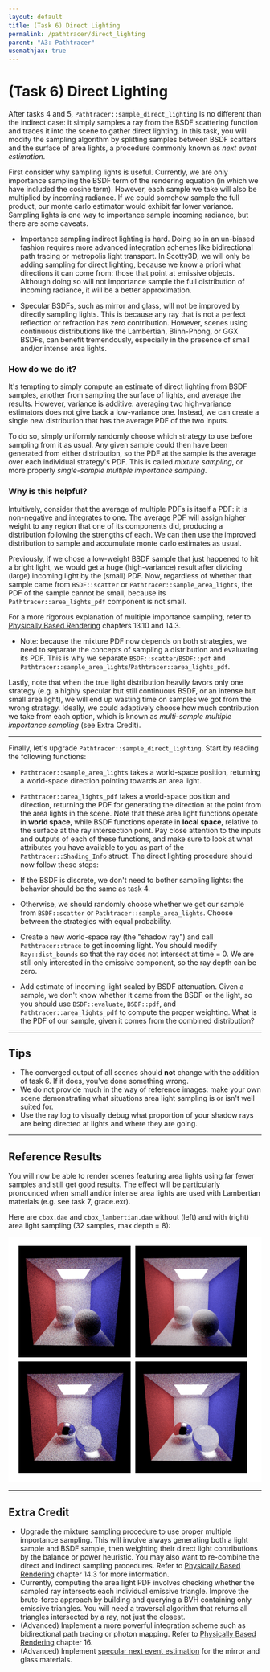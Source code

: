 ```yaml
---
layout: default
title: (Task 6) Direct Lighting
permalink: /pathtracer/direct_lighting
parent: "A3: Pathtracer"
usemathjax: true
---
```


# (Task 6) Direct Lighting 

After tasks 4 and 5, `Pathtracer::sample_direct_lighting` is no different than the indirect case: it simply samples a ray from the BSDF scattering function and traces it into the scene to gather direct lighting. In this task, you will modify the sampling algorithm by splitting samples between BSDF scatters and the surface of area lights, a procedure commonly known as _next event estimation_.

First consider why sampling lights is useful. Currently, we are only importance sampling the BSDF term of the rendering equation (in which we have included the cosine term). However, each sample we take will also be multiplied by incoming radiance. If we could somehow sample the full product, our monte carlo estimator would exhibit far lower variance. Sampling lights is one way to importance sample incoming radiance, but there are some caveats.

- Importance sampling indirect lighting is hard. Doing so in an un-biased fashion requires more advanced integration schemes like bidirectional path tracing or metropolis light transport. In Scotty3D, we will only be adding sampling for direct lighting, because we know a priori what directions it can come from: those that point at emissive objects. Although doing so will not importance sample the full distribution of incoming radiance, it will be a better approximation.

- Specular BSDFs, such as mirror and glass, will not be improved by directly sampling lights. This is because any ray that is not a perfect reflection or refraction has zero contribution. However, scenes using continuous distributions like the Lambertian, Blinn-Phong, or GGX BSDFs, can benefit tremendously, especially in the presence of small and/or intense area lights.

### How do we do it? 

It's tempting to simply compute an estimate of direct lighting from BSDF samples, another from sampling the surface of lights, and average the results. However, variance is additive: averaging two high-variance estimators does not give back a low-variance one. Instead, we can create a single new distribution that has the average PDF of the two inputs. 

To do so, simply uniformly randomly choose which strategy to use before sampling from it as usual. Any given sample could then have been generated from either distribution, so the PDF at the sample is the average over each individual strategy's PDF. This is called _mixture sampling_, or more properly _single-sample multiple importance sampling_. 

### Why is this helpful? 

Intuitively, consider that the average of multiple PDFs is itself a PDF: it is non-negative and integrates to one. The average PDF will assign higher weight to any region that one of its components did, producing a distribution following the strengths of each. We can then use the improved distribution to sample and accumulate monte carlo estimates as usual. 

Previously, if we chose a low-weight BSDF sample that just happened to hit a bright light, we would get a huge (high-variance) result after dividing (large) incoming light by the (small) PDF. Now, regardless of whether that sample came from `BSDF::scatter` or `Pathtracer::sample_area_lights`, the PDF of the sample cannot be small, because its `Pathtracer::area_lights_pdf` component is not small.

For a more rigorous explanation of multiple importance sampling, refer to [Physically Based Rendering](https://www.pbr-book.org/3ed-2018/) chapters 13.10 and 14.3.

- Note: because the mixture PDF now depends on both strategies, we need to separate the concepts of sampling a distribution and evaluating its PDF. This is why we separate `BSDF::scatter`/`BSDF::pdf` and `Pathtracer::sample_area_lights`/`Pathtracer::area_lights_pdf`.

Lastly, note that when the true light distribution heavily favors only one strategy (e.g. a highly specular but still continuous BSDF, or an intense but small area light), we will end up wasting time on samples we got from the wrong strategy. Ideally, we could adaptively choose how much contribution we take from each option, which is known as _multi-sample multiple importance sampling_ (see Extra Credit).

---

Finally, let's upgrade `Pathtracer::sample_direct_lighting`. Start by reading the following functions:
- `Pathtracer::sample_area_lights` takes a world-space position, returning a world-space direction pointing towards an area light.
- `Pathtracer::area_lights_pdf` takes a world-space position and direction, returning the PDF for generating the direction at the point from the area lights in the scene.
Note that these area light functions operate in **world space**, while BSDF functions operate in **local space**, relative to the surface at the ray intersection point. Pay close attention to the inputs and outputs of each of these functions, and make sure to look at what attributes you have available to you as part of the `Pathtracer::Shading_Info` struct.
The direct lighting procedure should now follow these steps:

- If the BSDF is discrete, we don't need to bother sampling lights: the behavior should be the same as task 4.

- Otherwise, we should randomly choose whether we get our sample from `BSDF::scatter` or `Pathtracer::sample_area_lights`. Choose between the strategies with equal probability.

- Create a new world-space ray (the "shadow ray") and call `Pathtracer::trace` to get incoming light. You should modify `Ray::dist_bounds` so that the ray does not intersect at time = 0. We are still only interested in the emissive component, so the ray depth can be zero.

- Add estimate of incoming light scaled by BSDF attenuation. Given a sample, we don't know whether it came from the BSDF or the light, so you should use `BSDF::evaluate`, `BSDF::pdf`, and `Pathtracer::area_lights_pdf` to compute the proper weighting. What is the PDF of our sample, given it comes from the combined distribution?

---

## Tips

- The converged output of all scenes should **not** change with the addition of task 6. If it does, you've done something wrong.
- We do not provide much in the way of reference images: make your own scene demonstrating what situations area light sampling is or isn't well suited for. 
- Use the ray log to visually debug what proportion of your shadow rays are being directed at lights and where they are going.

---

## Reference Results

You will now be able to render scenes featuring area lights using far fewer samples and still get good results. The effect will be particularly pronounced when small and/or intense area lights are used with Lambertian materials (e.g. see task 7, grace.exr). 

Here are `cbox.dae` and `cbox_lambertian.dae` without (left) and with (right) area light sampling (32 samples, max depth = 8):

<center><img src="images/cbox_importance.png"></center>

---

## Extra Credit

- Upgrade the mixture sampling procedure to use proper multiple importance sampling. This will involve always generating both a light sample and BSDF sample, then weighting their direct light contributions by the balance or power heuristic. You may also want to re-combine the direct and indirect sampling procedures. Refer to [Physically Based Rendering](http://www.pbr-book.org/3ed-2018/) chapter 14.3 for more information.
- Currently, computing the area light PDF involves checking whether the sampled ray intersects each individual emissive triangle. Improve the brute-force approach by building and querying a BVH containing only emissive triangles. You will need a traversal algorithm that returns all triangles intersected by a ray, not just the closest. 
- (Advanced) Implement a more powerful integration scheme such as bidirectional path tracing or photon mapping. Refer to [Physically Based Rendering](http://www.pbr-book.org/3ed-2018/) chapter 16.
- (Advanced) Implement [specular next event estimation](http://rgl.epfl.ch/publications/Zeltner2020Specular) for the mirror and glass materials.
